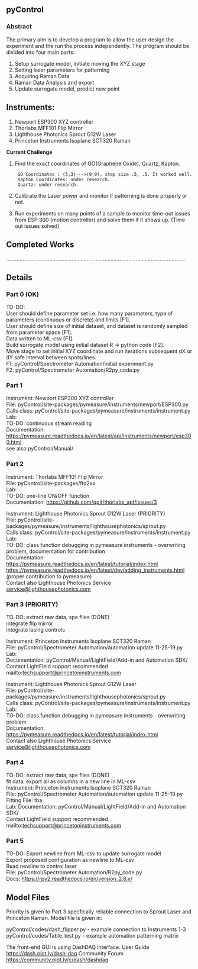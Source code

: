 ## pyControl

### Abstract

The primary aim is to develop a program to allow the user design the experiment and the run the process independently. The program should be divided into four main parts:

1.	Setup surrogate model, initiate moving the XYZ stage
2.	Setting laser parameters for patterning
3.	Acquiring Raman Data
4.	Raman Data Analysis and export
5.  Update surrogate model, predict new point

## Instruments:
1. Newport ESP300 XYZ controller  
2. Thorlabs MFF101 Flip Mirror  
3. Lighthouse Photonics Sprout G12W Laser  
4. Princeton Instruments Isoplane SCT320 Raman

**Current Challenge**

1. Find the exact coordinates of GO(Graphene Oxide), Quartz, Kapton.
    
        GO Coordinates : (3,3)--->(9,9), step size .5, .5. It worked well.
        Kapton Coordinates: under research.
        Quartz: under research.
     
2. Calibrate the Laser power and monitor if patterning is done properly or not.
3. Run experiments on many points of a sample to monitor time-out issues from ESP 300 (motion controller) and solve them if it shows up.
 (Time out issues solved)



## Completed Works
 ........................................................................................................................
## Details
### Part 0 (OK)
TO-DO:  
User should define parameter set i.e. how many parameters, type of parameters (continuous or discrete) and limits [F1].  
User should define size of initial dataset, and dataset is randomly sampled from parameter space [F1].  
Data written to ML-csv [F1].  
Build surrogate model using initial dataset R -> python code [F2].  
Move stage to set initial XYZ coordinate and run iterations subsequent dX or dY safe interval between spots/lines.  
F1: pyControl/Spectrometer Automation/initial experiment.py  
F2: pyControl/Spectrometer Automation/R2py_code.py  

### Part 1
Instrument: Newport ESP300 XYZ controller  
File: pyControl/site-packages/pymeasure/instruments/newport/ESP300.py  
Calls class: pyControl/site-packages/pymeasure/instruments/instrument.py  
Lab:  
TO-DO: continuous stream reading  
Documentation: https://pymeasure.readthedocs.io/en/latest/api/instruments/newport/esp300.html  
               see also pyControl/Manual/

### Part 2 
Instrument: Thorlabs MFF101 Flip Mirror  
File: pyControl/site-packages/ftd2xx  
Lab:  
TO-DO: one-line ON/OFF function  
Documentation: https://github.com/qpit/thorlabs_apt/issues/3  

Instrument: Lighthouse Photonics Sprout G12W Laser (PRIORITY)  
File: pyControl/site-packages/pymeasure/instruments/lighthousephotonics/sprout.py  
Calls class: pyControl/site-packages/pymeasure/instruments/instrument.py  
Lab:  
TO-DO: class function debugging in pymeasure instruments - overwriting problem, documentation for contribution   
Documentation: https://pymeasure.readthedocs.io/en/latest/tutorial/index.html  
               https://pymeasure.readthedocs.io/en/latest/dev/adding_instruments.html (proper contribution to pymeasure)  
               Contact also Lighthouse Photonics Service <service@lighthousephotonics.com>  

### Part 3 (PRIORITY)
TO-DO: extract raw data, spe files (DONE)  
       integrate flip mirror  
       integrate lasing controls  
       
Instrument: Princeton Instruments Isoplane SCT320 Raman  
File: pyControl/Spectrometer Automation/automation update 11-25-19.py  
Lab:  
Documentation: pyControl/Manual/LightField/Add-in and Automation SDK/  
               Contact LightField support recommended mailto:techsupport@princetoninstruments.com  

Instrument: Lighthouse Photonics Sprout G12W Laser  
File: pyControl/site-packages/pymeasure/instruments/lighthousephotonics/sprout.py  
Calls class: pyControl/site-packages/pymeasure/instruments/instrument.py  
Lab:  
TO-DO: class function debugging in pymeasure instruments - overwriting problem  
Documentation: https://pymeasure.readthedocs.io/en/latest/tutorial/index.html  
               Contact also Lighthouse Photonics Service <service@lighthousephotonics.com>  

### Part 4
TO-DO: extract raw data, spe files (DONE)  
       fit data, export all as columns in a new line in ML-csv  
Instrument: Princeton Instruments Isoplane SCT320 Raman  
File: pyControl/Spectrometer Automation/automation update 11-25-19.py  
Fitting File: tba  
Lab:
Documentation: pyControl/Manual/LightField/Add-in and Automation SDK/  
               Contact LightField support recommended mailto:techsupport@princetoninstruments.com  

### Part 5
TO-DO: Export newline from ML-csv to update surrogate model  
       Export proposed configuration as newline to ML-csv  
       Read newline to control laser  
File: pyControl/Spectrometer Automation/R2py_code.py  
Docs: https://rpy2.readthedocs.io/en/version_2.8.x/  


## Model Files

Priority is given to Part 3 specfically reliable connection to Sprout Laser and Princeton Raman.
Model file is given in:

pyControl/codes/dash_flipper.py - example connection to Instruments 1-3
pyControl/codes/Table_test.py - example automation patterning matrix

The front-end GUI is using DashDAQ interface.
User Guide https://dash.plot.ly/dash-daq
Community Forum https://community.plot.ly/c/dash/dashdaq
